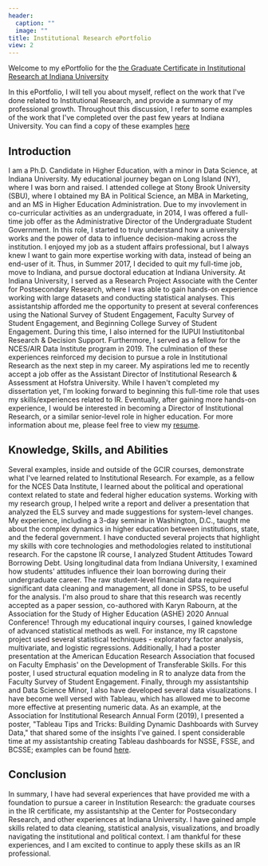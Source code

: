 ```yaml
---
header:
  caption: ""
  image: ""
title: Institutional Research ePortfolio
view: 2
---
```


Welcome to my ePortfolio for the [the Graduate Certificate in Institutional Research at Indiana University](https://education.indiana.edu/programs/graduate/certificate/institutional-research.html)

In this ePortfolio, I will tell you about myself, reflect on the work that I've done related to Institutional Research, and provide a summary of my professional growth. Throughout this discussion, I refer to some examples of the work that I've completed over the past few years at Indiana University. You can find a copy of these examples [here](https://kirnbauer.rbind.io/publication/)

## Introduction

  I am a Ph.D. Candidate in Higher Education, with a minor in Data Science, at Indiana University. My educational journey began on Long Island (NY), where I was born and raised. I attended college at Stony Brook University (SBU), where I obtained my BA in Political Science, an MBA in Marketing, and an MS in Higher Education Administration. Due to my invovlement in co-curricular activities as an undergraduate, in 2014, I was offered a full-time job offer as the Administrative Director of the Undergraduate Student Government. In this role, I started to truly understand how a university works and the power of data to influence decision-making across the institution. I enjoyed my job as a student affairs professional, but I always knew I want to gain more expertise working with data, instead of being an end-user of it. Thus, in Summer 2017, I decided to quit my full-time job, move to Indiana, and pursue doctoral education at Indiana University.
    At Indiana University, I served as a Research Project Associate with the Center for Postsecondary Research, where I was able to gain hands-on experience working with large datasets and conducting statistical analyses. This assistantship afforded me the opportunity to present at several conferences using the National Survey of Student Engagement, Faculty Survey of Student Engagement, and Beginning College Survey of Student Engagement. During this time, I also interned for the IUPUI Instiutitonbal Research & Decision Support. Furthermore, I served as a fellow for the NCES/AIR Data Institute program in 2019. 
    The culmination of these experiences reinforced my decision to pursue a role in Institutional Research as the next step in my career. My aspirations led me to recently accept a job offer as the Assistant Director of Institutional Research & Assessment at Hofstra University. While I haven't completed my dissertation yet, I'm looking forward to beginning this full-time role that uses my skills/experiences related to IR. Eventually, after gaining more hands-on experience, I would be interested in becoming a Director of Institutional Research, or a similar senior-level role in higher education.
    For more information about me, please feel free to view my [resume](https://kirnbauer.rbind.io/files/resume.pdf).

## Knowledge, Skills, and Abilities

  Several examples, inside and outside of the GCIR courses, demonstrate what I've learned related to Institutional Research. For example, as a fellow for the NCES Data Institute, I learned about the political and operational context related to state and federal higher education systems. Working with my research group, I helped write a report and deliver a presentation that analyzed the ELS survey and made suggestions for system-level changes. My experience, including a 3-day seminar in Washington, D.C., taught me about the complex dynamics in higher education between institutions, state, and the federal government. 
    I have conducted several projects that highlight my skills with core technologies and methodologies related to institutional research. For the capstone IR course, I analyzed Student Attitudes Toward Borrowing Debt. Using longitudinal data from Indiana University, I examined how students' attitudes influence their loan borrowing during their undergraduate career. The raw student-level financial data required significant data cleaning and management, all done in SPSS, to be useful for the analysis. I'm also proud to share that this research was recently accepted as a paper session, co-authored with Karyn Rabourn, at the Association for the Study of Higher Education (ASHE) 2020 Annual Conference! 
    Through my educational inquiry courses, I gained knowledge of advanced statistical methods as well. For instance, my IR capstone project used several statistical techniques - exploratory factor analysis, multivariate, and logistic regressions. Additionally, I had a poster presentation at the American Education Research Association that focused on Faculty Emphasis' on the Development of Transferable Skills. For this poster, I used structural equation modeling in R to analyze data from the Faculty Survey of Student Engagement. 
    Finally, through my assistantship and Data Science Minor, I also have developed several data visualizations. I have become well versed with Tableau, which has allowed me to become more effective at presenting numeric data. As an example, at the Association for Institutional Research Annual Form (2019), I presented a poster, "Tableau Tips and Tricks: Building Dynamic Dashboards with Survey Data," that shared some of the insights I've gained. I spent considerable time at my assistantship creating Tableau dashboards for NSSE, FSSE, and BCSSE; examples can be found [here](https://nsse.indiana.edu/fsse/findings-data-reports/interactive-reports/index.html). 
    
## Conclusion

  In summary, I have had several experiences that have provided me with a foundation to pursue a career in Institution Research: the graduate courses in the IR certificate, my assistantship at the Center for Postsecondary Research, and other experiences at Indiana University. I have gained ample skills related to data cleaning, statistical analysis, visualizations, and broadly navigating the institutional and political context. I am thankful for these experiences, and I am excited to continue to apply these skills as an IR professional.
